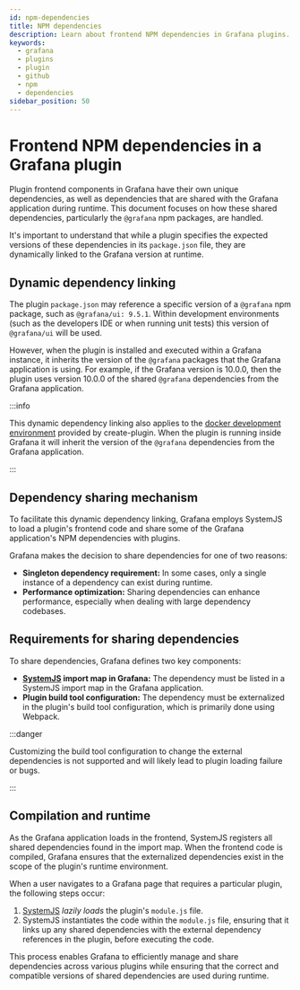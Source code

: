 ```yaml
---
id: npm-dependencies
title: NPM dependencies
description: Learn about frontend NPM dependencies in Grafana plugins.
keywords:
  - grafana
  - plugins
  - plugin
  - github
  - npm
  - dependencies
sidebar_position: 50
---
```


# Frontend NPM dependencies in a Grafana plugin

Plugin frontend components in Grafana have their own unique dependencies, as well as dependencies that are shared with the Grafana application during runtime. This document focuses on how these shared dependencies, particularly the `@grafana` npm packages, are handled.

It's important to understand that while a plugin specifies the expected versions of these dependencies in its `package.json` file, they are dynamically linked to the Grafana version at runtime.

## Dynamic dependency linking

The plugin `package.json` may reference a specific version of a `@grafana` npm package, such as `@grafana/ui: 9.5.1`. Within development environments (such as the developers IDE or when running unit tests) this version of `@grafana/ui` will be used.

However, when the plugin is installed and executed within a Grafana instance, it inherits the version of the `@grafana` packages that the Grafana application is using. For example, if the Grafana version is 10.0.0, then the plugin uses version 10.0.0 of the shared `@grafana` dependencies from the Grafana application.

:::info

This dynamic dependency linking also applies to the [docker development environment](/set-up/index.md) provided by create-plugin. When the plugin is running inside Grafana it will inherit the version of the `@grafana` dependencies from the Grafana application.

:::

## Dependency sharing mechanism

To facilitate this dynamic dependency linking, Grafana employs SystemJS to load a plugin's frontend code and share some of the Grafana application's NPM dependencies with plugins.

Grafana makes the decision to share dependencies for one of two reasons:

- **Singleton dependency requirement:** In some cases, only a single instance of a dependency can exist during runtime.
- **Performance optimization:** Sharing dependencies can enhance performance, especially when dealing with large dependency codebases.

## Requirements for sharing dependencies

To share dependencies, Grafana defines two key components:

- **[SystemJS](https://github.com/systemjs/systemjs) import map in Grafana:** The dependency must be listed in a SystemJS import map in the Grafana application.
- **Plugin build tool configuration:** The dependency must be externalized in the plugin's build tool configuration, which is primarily done using Webpack.

:::danger

Customizing the build tool configuration to change the external dependencies is not supported and will likely lead to plugin loading failure or bugs.

:::

## Compilation and runtime

As the Grafana application loads in the frontend, SystemJS registers all shared dependencies found in the import map. When the frontend code is compiled, Grafana ensures that the externalized dependencies exist in the scope of the plugin's runtime environment.

When a user navigates to a Grafana page that requires a particular plugin, the following steps occur:

1. [SystemJS](https://github.com/systemjs/systemjs) _lazily loads_ the plugin's `module.js` file.
1. SystemJS instantiates the code within the `module.js` file, ensuring that it links up any shared dependencies with the external dependency references in the plugin, before executing the code.

This process enables Grafana to efficiently manage and share dependencies across various plugins while ensuring that the correct and compatible versions of shared dependencies are used during runtime.

